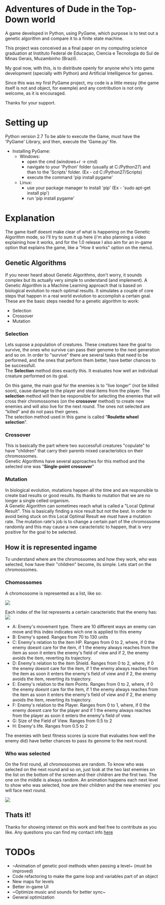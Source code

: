 # Adventures of Dude in the Top-Down world
A game developed in Python, using PyGame, which purpose is to test out a genetic algorithm and compare it to a finite state machine.

This project was conceived as a final paper on my computing science graduation at Instituto Federal de Educaçao, Ciencia e Tecnologia do Sul de Minas Gerais, Muzambinho (Brazil).

My goal now, with this, is to distribute openly for anyone who's into game development (specially with Python) and Artificial Intelligence for games.

Since this was my first PyGame project, my code is a little messy (the game itself is not and object, for exemple) and any contribution is not only welcome, as it is encouraged.

Thanks for your support.

# Setting up

Python version 2.7
To be able to execute the Game, must have the 'PyGame' Library, and then, execute the 'Game.py' file.

- Installing PyGame:
    - Windows:
        - open the cmd (windows+r -> cmd)
        - navigate to your 'Python' folder (usually at C:/Python27) and than to the 'Scripts' folder. (Ex - cd C:/Python27/Scripts)
        - execute the command 'pip install pygame'
    - Linux:
        - use your package manager to install 'pip' (Ex - 'sudo apt-get install pip')
        - run 'pip install pygame'

# Explanation

The game itself doesnt make clear of what is happening on the Genetic Algorithm mode, so I'll try to sum it up here (i'm also planning a video explaining how it works, and for the 1.0 release I also aim for an in-game option that explains the game, like a "How it works" option on the menu).

## Genetic Algorithms

If you never heard about Genetic Algorithms, don't worry, it sounds complex but its actually very simple to understand (and implement).
A Genetic Algorithm is a Machine Learning approach that is based on biological evolution to reach optimal results. It simulates a couple of core steps that happen in a real world evolution to accomplish a certain goal. These are the basic steps needed for a genetic algorithm to work:
- Selection
- Crossover
- Mutation

### Selection
Lets supose a population of creatures. These creatures have the goal to survive, the ones who survive can pass their genome to the next generation and so on. In order to "survive" there are several tasks that need to be performed, and the ones that perform them better, have better chances to be successfull.  
The **Selection** method does exactly this. It evaluates how well an individual creature performed on its goal.

On this game, the main goal for the enemies is to "live longer" (not be killed soon), cause damage to the player and steal items from the player. The **selection** method will then be responsible for selecting the enemies that will cross their chromossomes (on the **crossover** method) to create new enemies and will also live for the next round. The ones not selected are "killed" and do not pass their genes.  
The selection method used in this game is called "**Roulette wheel selection**".

### Crossover
This is basically the part where two successfull creatures "copulate" to have "children" that carry their parents mixed caracteristics on their chromossomes.  
Genetic Algorithms have several approaches for this method and the selected one was "**Single-point crossover**"

### Mutation
In biological evolution, mutations happen all the time and are responsible to create bad results or good results. Its thanks to mutation that we are no longer a single celled organism.  
A Genetic Algorithm can sometimes reach what is called a "Local Optimal Result". This is basically finding a nice result but not the best. In order to avoid being stuck on this Local Optimal Result we must have a mutation rate. The mutation rate's job is to change a certain part of the chromossome randomly and this may cause a new caracteristic to happen, that is very positive for the goal to be selected.

## How it is represented ingame

To understand where are the chromossomes and how they work, who was selected, how have their "children" become, its simple. Lets start on the chromossomes.

### Chomossomes
A chromossome is represented as a list, like so:

![](https://i.imgur.com/A7L2lUN.png)

Each index of the list represents a certain caracteristic that the enemy has:  
![](https://i.imgur.com/pVFvbjH.png)

- A: Enemy's movement type. There are 10 different ways an enemy can move and this index indicates wich one is applied to this enemy
- B: Enemy's speed. Ranges from 70 to 130 units
- C: Enemy's relation to the item HP. Ranges from 0 to 2, where, if 0 the enemy doesnt care for the item, if 1 the enemy always reaches from the item as soon it enters the enemy's field of view and if 2, the enemy avoids the item, reverting its trajectory.
- D: Enemy's relation to the item Shield. Ranges from 0 to 2, where, if 0 the enemy doesnt care for the item, if 1 the enemy always reaches from the item as soon it enters the enemy's field of view and if 2, the enemy avoids the item, reverting its trajectory.
- E: Enemy's relation to the item Points. Ranges from 0 to 2, where, if 0 the enemy doesnt care for the item, if 1 the enemy always reaches from the item as soon it enters the enemy's field of view and if 2, the enemy avoids the item, reverting its trajectory.
- F: Enemy's relation to the Player. Ranges from 0 to 1, where, if 0 the enemy doesnt care for the player and if 1 the enemy always reaches from the player as soon it enters the enemy's field of view.
- G: Size of the Field of View. Ranges from 0.5 to 2
- H: Enemy's life. Ranges from 0.5 to 2

The enemies with best fitness scores (a score that evaluates how well the enemy did) have better chances to pass its genome to the next round.

### Who was selected
On the first round, all chromossomes are random. To know who was selected on the next round and so on, just look at the two last enemies on the list on the bottom of the screen and their children are the first two. The one on the middle is always random.
An animation happens each next level to show who was selected, how are their children and the new enemies' you will face next round.

![](https://i.imgur.com/5HkxQRJ.png)

## Thats it!
Thanks for showing interest on this work and feel free to contribute as you like. Any questions you can find my contact info [here](https://diguifi.github.io)

# TODOs

- ~Animation of genetic pool methods when passing a level~ (must be improved)
- Code refactoring to make the game loop and variables part of an object
- New maps for levels
- Better in-game UI
- ~Optimize music and sounds for better sync~
- General optimization
